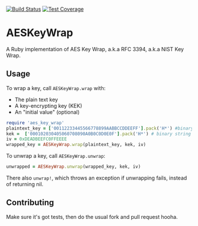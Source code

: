 [![Build Status](https://travis-ci.org/tomdalling/aes_key_wrap.svg?branch=master)](https://travis-ci.org/tomdalling/aes_key_wrap)
[![Test Coverage](https://codeclimate.com/github/tomdalling/aes_key_wrap/badges/coverage.svg)](https://codeclimate.com/github/tomdalling/aes_key_wrap)

# AESKeyWrap 

A Ruby implementation of AES Key Wrap, a.k.a RFC 3394, a.k.a NIST Key Wrap.

## Usage

To wrap a key, call `AESKeyWrap.wrap` with:

 - The plain text key
 - A key-encrypting key (KEK) 
 - An "initial value" (optional)

```ruby
require 'aes_key_wrap'
plaintext_key = ['00112233445566778899AABBCCDDEEFF'].pack('H*') #binary string
kek =  ['000102030405060708090A0B0C0D0E0F'].pack('H*') # binary string
iv = 0xDEADBEEFC0FFEEEE
wrapped_key = AESKeyWrap.wrap(plaintext_key, kek, iv)
```

To unwrap a key, call `AESKeyWrap.unwrap`:

```ruby
unwrapped = AESKeyWrap.unwrap(wrapped_key, kek, iv)
```

There also `unwrap!`, which throws an exception if unwrapping
fails, instead of returning nil.

## Contributing

Make sure it's got tests, then do the usual fork and pull request hooha.

